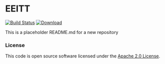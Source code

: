 
# EEITT

[![Build Status](https://travis-ci.org/hmrc/EEITT.svg?branch=master)](https://travis-ci.org/hmrc/EEITT) [ ![Download](https://api.bintray.com/packages/hmrc/releases/EEITT/images/download.svg) ](https://bintray.com/hmrc/releases/EEITT/_latestVersion)

This is a placeholder README.md for a new repository

### License

This code is open source software licensed under the [Apache 2.0 License]("http://www.apache.org/licenses/LICENSE-2.0.html").
    